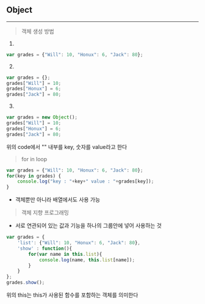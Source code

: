 ## Object
---

> 객체 생성 방법

1.
```JavaScript
var grades = {"Will": 10, "Honux": 6, "Jack": 80};
```




2.
```JavaScript
var grades = {};
grades["Will"] = 10;
grades["Honux"] = 6;
grades["Jack"] = 80;
```




3.
```JavaScript
var grades = new Object();
grades["Will"] = 10;
grades["Honux"] = 6;
grades["Jack"] = 80;
```

위의 code에서 "" 내부를 key, 숫자를 value라고 한다





> for in loop

```JavaScript
var grades = {"Will": 10, "Honux": 6, "Jack": 80};
for(key in grades) {
    console.log("key : "+key+" value : "+grades[key]);
}
```
* 객체뿐만 아니라 배열에서도 사용 가능




> 객체 지향 프로그래밍
* 서로 연관되어 있는 값과 기능을 하나의 그룹안에 넣어 사용하는 것
```JavaScript
var grades = {
    'list': {"Will": 10, "Honux": 6, "Jack": 80},
    'show' : function(){
        for(var name in this.list){
            console.log(name, this.list[name]);
        }
    }
};
grades.show();
```
위의 this는 this가 사용된 함수를 포함하는 객체를 의미한다
